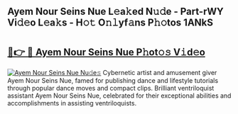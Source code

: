 ## Ayem Nour Seins Nue L𝚎a𝚔ed N𝚞𝚍e - Part-rWY Vi𝚍𝚎o L𝚎a𝚔s - H𝚘𝚝 O𝚗𝚕yf𝚊ns P𝚑𝚘tos 1ANkS

# <h2><a href="http://kf9kdm.oniu.top/?m=Ayem+Nour+Seins+Nue">🔗👉 🔴 Ayem Nour Seins Nue P𝚑ot𝚘𝚜 V𝚒d𝚎o</a></h2>

[![Ayem Nour Seins Nue Nu𝚍e𝚜](https://i.imgur.com/0qMVB7G.gif)](http://kf9kdm.oniu.top/?m=Ayem+Nour+Seins+Nue)
Cybernetic artist and amusement giver Ayem Nour Seins Nue, famed for publishing dance and lifestyle tutorials through popular dance moves and compact clips. Brilliant ventriloquist assistant Ayem Nour Seins Nue, celebrated for their exceptional abilities and accomplishments in assisting ventriloquists.  
